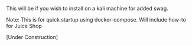 This will be if you wish to install on a kali machine for added swag.

Note: This is for quick startup using docker-compose. Will include how-to for Juice Shop 








[Under Construction]
